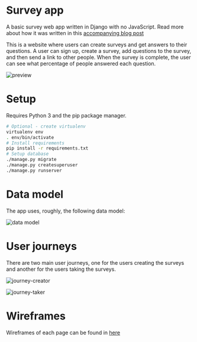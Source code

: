 # Survey app

A basic survey web app written in Django with no JavaScript. Read more about how it was written in this [accompanying blog post](https://mattsegal.dev/django-survey-project.html)

This is a website where users can create surveys and get answers to their questions. A user can sign up, create a survey, add questions to the survey, and then send a link to other people. When the survey is complete, the user can see what percentage of people answered each question.

![preview](docs/preview.png)

# Setup

Requires Python 3 and the pip package manager.

```bash
# Optional - create virtualenv
virtualenv env
. env/bin/activate
# Install requirements
pip install -r requirements.txt
# Setup database
./manage.py migrate
./manage.py createsuperuser
./manage.py runserver
```

# Data model

The app uses, roughly, the following data model:

![data model](docs/data-model.png)

# User journeys

There are two main user journeys, one for the users creating the surveys and another for the users taking the surveys.

![journey-creator](docs/journey-creator.png)

![journey-taker](docs/journey-taker.png)

# Wireframes

Wireframes of each page can be found in [here](docs/wireframes)
